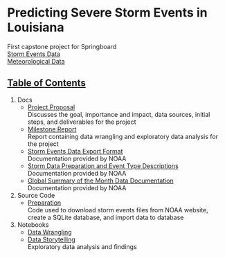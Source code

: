 # Predicting Severe Storm Events in Louisiana

First capstone project for Springboard  
[Storm Events Data](https://www.ncdc.noaa.gov/stormevents/)  
[Meteorological Data](https://data.nodc.noaa.gov/cgi-bin/iso?id=gov.noaa.ncdc:C00946)

## [Table of Contents](#table-of-contents)

1. Docs
   - [Project Proposal](https://github.com/jennyrhee/storm-events/blob/master/docs/projectproposal.pdf)  
   Discusses the goal, importance and impact, data sources, initial steps, and deliverables for the project
   - [Milestone Report](https://github.com/jennyrhee/storm-events/blob/master/docs/milestone-report.pdf)  
   Report containing data wrangling and exploratory data analysis for the project
   - [Storm Events Data Export Format](https://github.com/jennyrhee/storm-events/blob/master/docs/storm-data-export-format.pdf)  
   Documentation provided by NOAA
   - [Storm Data Preparation and Event Type Descriptions](https://github.com/jennyrhee/storm-events/blob/master/docs/storm-data-preparation-event-types.pdf)  
   Documentation provided by NOAA
   - [Global Summary of the Month Data Documentation](https://github.com/jennyrhee/storm-events/blob/master/docs/gsom-gsoy_documentation.pdf)  
   Documentation provided by NOAA
2. Source Code  
   - [Preparation](https://github.com/jennyrhee/storm-events/tree/master/src/preparation)  
   Code used to download storm events files from NOAA website, create a SQLite database, and import data to database
3. Notebooks
   - [Data Wrangling](https://github.com/jennyrhee/storm-events/blob/master/notebooks/data_wrangling.ipynb)
   - [Data Storytelling](https://github.com/jennyrhee/storm-events/blob/master/notebooks/data_storytelling.ipynb)  
     Exploratory data analysis and findings
